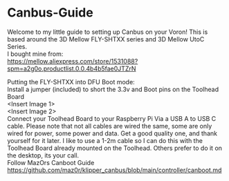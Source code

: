 # Canbus-Guide
Welcome to my little guide to setting up Canbus on your Voron!  This is based around the 3D Mellow FLY-SHTXX series and 3D Mellow UtoC Series.  
I bought mine from:  
https://mellow.aliexpress.com/store/1531088?spm=a2g0o.productlist.0.0.4b4b5fae0JTZrN  
  
Putting the FLY-SHTXX into DFU Boot mode:  
Install a jumper (included) to short the 3.3v and Boot pins on the Toolhead Board  
<Insert Image 1>  
<Insert Image 2>  
Connect your Toolhead Board to your Raspberry Pi Via a USB A to USB C cable.  Please note that not all cables are wired the same, some are only wired for power, some power and data.  Get a good quality one, and thank yourself for it later.  I like to use a 1-2m cable so I can do this with the Toolhead Board already mounted on the Toolhead.  Others prefer to do it on the desktop, its your call.  
Follow MazOrs Canboot Guide https://github.com/maz0r/klipper_canbus/blob/main/controller/canboot.md  


